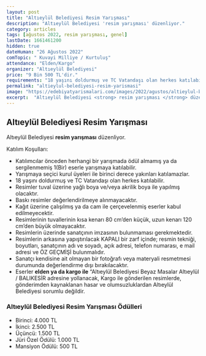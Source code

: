```yaml
---
layout: post
title: "Altıeylül Belediyesi Resim Yarışması"
description: "Altıeylül Belediyesi 'resim yarışması' düzenliyor."
category: articles
tags: [ağustos 2022, resim yarışması, genel]
lastDate: 1661461200
hidden: true
dateHuman: "26 Ağustos 2022"
comTopic: " Kuvayi Milliye / Kurtuluş"
attendance: "Elden/Kargo"
organizer: "Altıeylül Belediyesi"
price: "9 Bin 500 TL'dir."
requirements: "18 yaşını doldurmuş ve TC Vatandaşı olan herkes katılabilir."
permalink: "altieylul-belediyesi-resim-yarismasi"
image: "https://edebiyatyarismalari.com/images/2022/agustos/altieylul-belediyesi-resim-yarismasi.jpg"
excerpt:  "Altıeylül Belediyesi <strong> resim yarışması </strong> düzenliyor."
---
```


## Altıeylül Belediyesi Resim Yarışması
Altıeylül Belediyesi **resim yarışması** düzenliyor.  

Katılım Koşulları:
- Katılımcılar önceden herhangi bir yarışmada ödül almamış ya da sergilenmemiş 1(Bir) eserle yarışmaya katılabilir.
- Yarışmaya seçici kurul üyeleri ile birinci derece yakınları katılamazlar.
- 18 yaşını doldurmuş ve TC Vatandaşı olan herkes katılabilir.
- Resimler tuval üzerine yağlı boya ve/veya akrilik boya ile yapılmış olacaktır.
- Baskı resimler değerlendirilmeye alınmayacaktır.
- Kağıt üzerine çalışılmış ya da cam ile çerçevelenmiş eserler kabul edilmeyecektir.
- Resimlerinin tuvallerinin kısa kenarı 80 cm’den küçük, uzun kenarı 120 cm’den büyük olmayacaktır.
- Resimlerin üzerinde sanatçının imzasının bulunmaması gerekmektedir.
- Resimlerin arkasına yapıştırılacak KAPALI bir zarf içinde; resmin tekniği, boyutları, sanatçının adı ve soyadı, açık adresi, telefon numarası, e mail adresi ve ÖZ GEÇMİŞİ bulunmalıdır.
- Sanatçı kendisine ait olmayan bir fotoğrafı veya materyali resmetmesi durumunda değerlendirme dışı bırakılacaktır.
- Eserler **elden ya da kargo ile** “Altıeylül Belediyesi Beyaz Masalar Altıeylül / BALIKESİR adresine yollanacak, Kargo ile gönderilen resimlerde, gönderimden kaynaklanan hasar ve olumsuzluklardan Altıeylül Belediyesi sorumlu değildir. 


### Altıeylül Belediyesi Resim Yarışması Ödülleri
- Birinci: 4.000 TL
- İkinci: 2.500 TL
- Üçüncü: 1.500 TL
- Jüri Özel Ödülü: 1.000 TL
- Mansiyon Ödülü: 500 TL